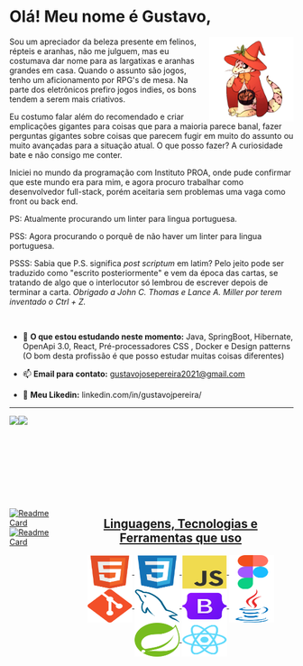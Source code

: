 # Olá! Meu nome é Gustavo,
<img style="width: 150px" border-radius="5px" align="right" src="https://github.com/GustavoJPereira/GustavoJPereira/blob/main/images/Largatinho.png">  

Sou um apreciador da beleza presente em felinos, répteis e aranhas, não me julguem, mas eu costumava dar nome para as largatixas e aranhas grandes em casa. Quando o assunto são jogos, tenho um aficionamento por RPG's de mesa. Na parte dos eletrônicos prefiro jogos indies, os bons tendem a serem mais criativos.

Eu costumo falar além do recomendado e criar emplicações gigantes para coisas que para a maioria parece banal, fazer perguntas gigantes sobre coisas que parecem fugir em muito do assunto ou muito avançadas para a situação atual. O que posso fazer? A curiosidade bate e não consigo me conter.
 
Iniciei no mundo da programação com Instituto PROA, onde pude confirmar que este mundo era para mim, e agora procuro trabalhar como desenvolvedor full-stack, porém aceitaria sem problemas uma vaga como front ou back end.

PS: Atualmente procurando um linter para lingua portuguesa.

PSS: Agora procurando o porquê de não haver um linter para lingua portuguesa.

PSSS: Sabia que P.S. significa *post scriptum* em latim? Pelo jeito pode ser traduzido como "escrito posteriormente" e vem da época das cartas, se tratando de algo que o interlocutor só lembrou de escrever depois de terminar a carta. *Obrigado a John C. Thomas e Lance A. Miller por terem inventado o Ctrl + Z.*

<br>

- 🌱 **O que estou estudando neste momento:** Java, SpringBoot, Hibernate, OpenApi 3.0, React, Pré-processadores CSS , Docker e Design patterns (O bom desta profissão é que posso estudar muitas coisas diferentes)

- 📫 **Email para contato:** gustavojosepereira2021@gmail.com

- 💼 **Meu Likedin:** linkedin.com/in/gustavojpereira/

<hr>
<div>
    <a href="https://github.com/GustavoJPereira" style="display: flex">
    <img sytle="display: inline_block" height="150em" src="https://github-readme-stats.vercel.app/api?username=GustavoJPereira&show_icons=true&theme=buefy&include_all_commits=true&count_private=true"/>
    <img sytle="display: inline_block" height="150em" src="https://github-readme-stats.vercel.app/api/top-langs/?username=GustavoJPereira&layout=compact&langs_count=7&theme=buefy"/>
</div>
 <br>
    
![Readme Card](https://github-readme-stats.vercel.app/api/pin/?username=GustavoJPereira&repo=Backend-Challenge-Space-Flight-News&theme=buefy)
![Readme Card](https://github-readme-stats.vercel.app/api/pin/?username=GustavoJPereira&repo=comercio-eletronico&theme=buefy)
    

    
    
<hr>
<div style="display: inline_block" width="100%" align="center">
    <h2>Linguagens, Tecnologias e Ferramentas que uso</h2>
    <img align="center" alt="Gustavo-HTML5" height="60" width="80" src="https://github.com/devicons/devicon/blob/master/icons/html5/html5-original.svg">
     <img align="center" alt="Gustavo-CSS3" height="60" width="80" src="https://github.com/devicons/devicon/blob/master/icons/css3/css3-original.svg">
     <img align="center" alt="Gustavo-Javascript" height="60" width="80" src="https://github.com/devicons/devicon/blob/master/icons/javascript/javascript-original.svg">
     <img align="center" alt="Gustavo-Figma" height="60" width="80" src="https://github.com/devicons/devicon/blob/master/icons/figma/figma-original.svg">
     <img align="center" alt="Gustavo-Figma" height="60" width="80" src="https://github.com/devicons/devicon/blob/master/icons/git/git-original.svg">
     <img align="center" alt="Gustavo-Figma" height="60" width="80" src="https://github.com/devicons/devicon/blob/master/icons/mysql/mysql-original.svg">
     <img align="center" alt="Gustavo-Figma" height="60" width="80" src="https://github.com/devicons/devicon/blob/master/icons/bootstrap/bootstrap-original.svg">
     <img align="center" alt="Gustavo-Figma" height="60" width="80" src="https://github.com/devicons/devicon/blob/master/icons/java/java-original.svg">
     <img align="center" alt="Gustavo-Figma" height="60" width="80" src="https://github.com/devicons/devicon/blob/master/icons/spring/spring-original.svg">
     <img align="center" alt="Gustavo-Figma" height="60" width="80" src="https://github.com/devicons/devicon/blob/master/icons/react/react-original.svg">
</div>
<div>
  <a href=""></a>
</div>
    
